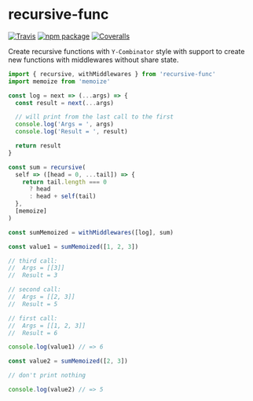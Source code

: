 # recursive-func

[![Travis][build-badge]][build]
[![npm package][npm-badge]][npm]
[![Coveralls][coveralls-badge]][coveralls]

Create recursive functions with `Y-Combinator` style with support to create new functions with middlewares without share state.
```js
import { recursive, withMiddlewares } from 'recursive-func'
import memoize from 'memoize'

const log = next => (...args) => {
  const result = next(...args)

  // will print from the last call to the first
  console.log('Args = ', args)
  console.log('Result = ', result)

  return result
}

const sum = recursive(
  self => ([head = 0, ...tail]) => {
    return tail.length === 0
      ? head
      : head + self(tail)
  },
  [memoize]
)

const sumMemoized = withMiddlewares([log], sum)

const value1 = sumMemoized([1, 2, 3])

// third call:
//  Args = [[3]]
//  Result = 3

// second call:
//  Args = [[2, 3]]
//  Result = 5

// first call:
//  Args = [[1, 2, 3]]
//  Result = 6

console.log(value1) // => 6

const value2 = sumMemoized([2, 3])

// don't print nothing

console.log(value2) // => 5
```

[build-badge]: https://img.shields.io/travis/user/repo/master.png?style=flat-square
[build]: https://travis-ci.org/user/repo

[npm-badge]: https://img.shields.io/npm/v/npm-package.png?style=flat-square
[npm]: https://www.npmjs.org/package/npm-package

[coveralls-badge]: https://img.shields.io/coveralls/user/repo/master.png?style=flat-square
[coveralls]: https://coveralls.io/github/user/repo
